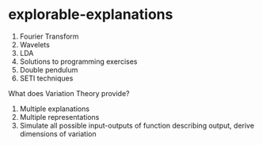 # explorable-explanations

1. Fourier Transform
2. Wavelets
3. LDA
4. Solutions to programming exercises
5. Double pendulum
6. SETI techniques

What does Variation Theory provide?

1. Multiple explanations
2. Multiple representations
3. Simulate all possible input-outputs of function describing output, derive dimensions of variation
